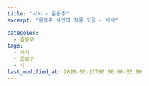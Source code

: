 ```yaml
---
title: "서시 - 윤동주"
excerpt: "윤동주 시인의 작품 모음 - 서시"

categoies:
  - 윤동주
tage:
  - 서시
  - 윤동주
  - 시
last_modified_at: 2020-03-13T00:00:00-05:00
---
```

